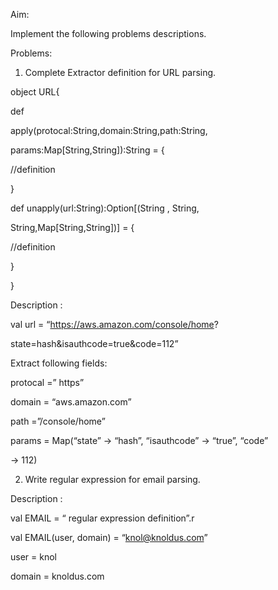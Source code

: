 Aim:

Implement the following problems descriptions.

Problems:

1. Complete Extractor definition for URL parsing.

object URL{

def

apply(protocal:String,domain:String,path:String,

params:Map[String,String]):String = {

//definition

}

def unapply(url:String):Option[(String , String,

String,Map[String,String])] = {

//definition

}

}

Description :

val url = “https://aws.amazon.com/console/home?

state=hash&isauthcode=true&code=112”

Extract following fields:

protocal =” https”

domain = “aws.amazon.com”

path =”/console/home”

params = Map(“state” -> “hash”, “isauthcode” -> “true”, “code”

-> 112)

2. Write regular expression for email parsing.

Description :

val EMAIL = “ regular expression definition”.r

val EMAIL(user, domain) = “knol@knoldus.com”

user = knol

domain = knoldus.com
